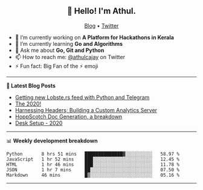 <h2 align="center">👋 Hello! I'm Athul.</h2>
<p align="center">
  <a href="https://blog.athulcyriac.xyz">Blog</a> •
  <a href="https://twitter.com/athulcajay">Twitter</a>
</p>


- 🔭 I’m currently working on **A Platform for Hackathons in Kerala**
- 🌱 I’m currently learning **Go and Algorithms**
- 💬 Ask me about **Go, Git and Python**
- 📫 How to reach me: [@athulcajay](https://twitter.com/athulcajay) on Twitter
- ⚡ Fun fact: Big Fan of the :zap: emoji

-------

**📝 Latest Blog Posts**

<!-- BLOG-POST-LIST:START -->
- [Getting new Lobste.rs feed with Python and Telegram](https://blog.athulcyriac.xyz/lobsters_feed/)
- [The 2020!](https://blog.athulcyriac.xyz/2020/)
- [Harnessing Headers; Building a Custom Analytics Server](https://blog.athulcyriac.xyz/analytics_from_scratch/)
- [HoppScotch Doc Generation, a breakdown](https://blog.athulcyriac.xyz/hopp-gen/)
- [Desk Setup - 2020](https://blog.athulcyriac.xyz/desk-2020/)
<!-- BLOG-POST-LIST:END -->

-------

📊 **Weekly development breakdown**
<!--START_SECTION:waka-->
```text
Python       8 hrs 51 mins   ██████████████▓░░░░░░░░░░   58.97 % 
JavaScript   1 hr 52 mins    ███░░░░░░░░░░░░░░░░░░░░░░   12.45 % 
HTML         1 hr 46 mins    ███░░░░░░░░░░░░░░░░░░░░░░   11.78 % 
JSON         1 hr 7 mins     ██░░░░░░░░░░░░░░░░░░░░░░░   07.50 % 
Markdown     46 mins         █▒░░░░░░░░░░░░░░░░░░░░░░░   05.16 % 
```
<!--END_SECTION:waka-->

-------

